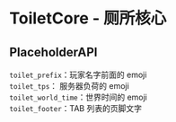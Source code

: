 # ToiletCore - 厕所核心

## PlaceholderAPI
`toilet_prefix`：玩家名字前面的 emoji  
`toilet_tps`：  服务器负荷的 emoji  
`toilet_world_time`：世界时间的 emoji  
`toilet_footer`：TAB 列表的页脚文字  